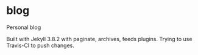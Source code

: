 # blog
Personal blog

Built with Jekyll 3.8.2 with paginate, archives, feeds plugins.
Trying to use Travis-CI to push changes.
